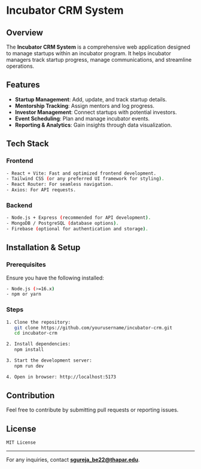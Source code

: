 # Incubator CRM System

## Overview
The **Incubator CRM System** is a comprehensive web application designed to manage startups within an incubator program. It helps incubator managers track startup progress, manage communications, and streamline operations.

## Features
- **Startup Management**: Add, update, and track startup details.
- **Mentorship Tracking**: Assign mentors and log progress.
- **Investor Management**: Connect startups with potential investors.
- **Event Scheduling**: Plan and manage incubator events.
- **Reporting & Analytics**: Gain insights through data visualization.

## Tech Stack
### Frontend
```bash
- React + Vite: Fast and optimized frontend development.
- Tailwind CSS (or any preferred UI framework for styling).
- React Router: For seamless navigation.
- Axios: For API requests.
```

### Backend
```bash
- Node.js + Express (recommended for API development).
- MongoDB / PostgreSQL (database options).
- Firebase (optional for authentication and storage).
```

## Installation & Setup
### Prerequisites
Ensure you have the following installed:
```bash
- Node.js (>=16.x)
- npm or yarn
```

### Steps
```bash
1. Clone the repository:
   git clone https://github.com/yourusername/incubator-crm.git
   cd incubator-crm

2. Install dependencies:
   npm install

3. Start the development server:
   npm run dev

4. Open in browser: http://localhost:5173
```

## Contribution
Feel free to contribute by submitting pull requests or reporting issues.

## License
```bash
MIT License
```

---

For any inquiries, contact **sgureja_be22@thapar.edu**.

